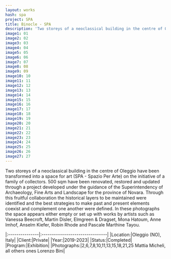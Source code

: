 ```yaml
---
layout: works
hash: spa
project: SPA
title: Binocle - SPA
description: 'Two storeys of a neoclassical building in the centre of Oleggio transformed into a Space For Art on the initiative of a family of collectors'
image1: 01
image2: 02
image3: 03
image4: 04
image5: 05
image6: 06
image7: 07
image8: 08
image9: 09
image10: 10
image11: 11
image12: 12
image13: 13
image14: 14
image15: 15
image16: 16
image17: 17
image18: 18
image19: 19
image20: 20
image21: 21
image22: 22
image23: 23
image24: 24
image25: 25
image26: 26
image27: 27
---
```


Two storeys of a neoclassical building in the centre of Oleggio have been transformed into a space for art (SPA - Spazio Per Arte) on the initiative of a family of collectors. 500 sqm have been renovated, restored and updated through a project developed under the guidance of the Superintendency of Archaeology, Fine Arts and Landscape for the province of Novara. Through this fruitful collaboration the historical layers to be maintained were identified and the best strategies to make past and present elements coexist and complement one another were defined. In these photographs the space appears either empty or set up with works by artists such as Vanessa Beecroft, Martin Disler, Elmgreen & Dragset, Mona Hatoum, Anne Imhof, Anselm Kiefer, Robin Rhode and Pascale Marthine Tayou.

|:---------------|:--------------------------------|
|Location:|Oleggio (NO), Italy|
|Client:|Private|
|Year:|2019-2023|
|Status:|Completed|
|Program:|Exhibition|
|Photographs:|2,6,7,8,10,11,13,15,18,21,25 Mattia Micheli, all others ones Lorenzo Bini|
